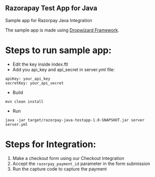 ## Razorapay Test App for Java

Sample app for Razorpay Java Integration

The sample app is made using [Dropwizard Framework](http://www.dropwizard.io/1.0.2/docs/).

# Steps to run sample app:

- Edit the key inside index.ftl
- Add you api_key and api_secret in server.yml file:
```
apiKey: your_api_key
secretKey: your_api_secret
```
- Build 
```
mvn clean install
```
- Run 
```
java -jar target/razorpay-java-testapp-1.0-SNAPSHOT.jar server server.yml
```

# Steps for Integration:

1. Make a checkout form using our Checkout Integration
2. Accept the `razorpay_payment_id` parameter in the form submission
3. Run the capture code to capture the payment
